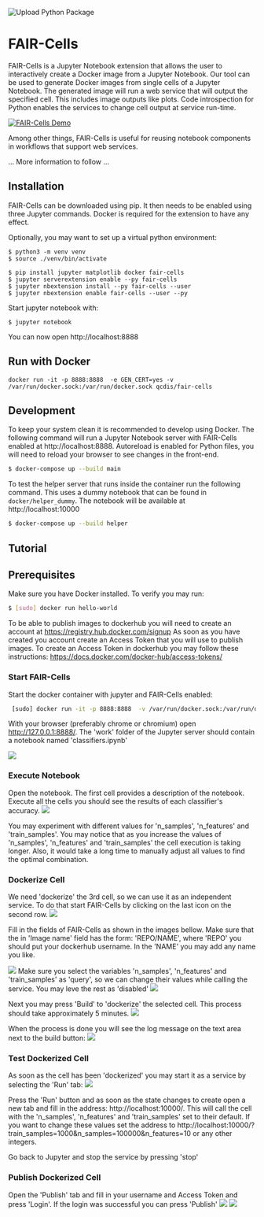 ![Upload Python Package](https://github.com/QCDIS/FAIRCells/workflows/Upload%20Python%20Package/badge.svg)
# FAIR-Cells

FAIR-Cells is a Jupyter Notebook extension that allows the user to interactively create a Docker image from a Jupyter Notebook. Our tool can be used to generate Docker images from single cells of a Jupyter Notebook. The generated image will run a web service that will output the specified cell. This includes image outputs like plots. Code introspection for Python enables the services to change cell output at service run-time.

 
 [![FAIR-Cells Demo](https://raw.githubusercontent.com/QCDIS/FAIRCells/master/images/Screenshot%20from%202020-11-12%2013-17-47.png)](https://player.vimeo.com/video/478435713 "FAIR-Cells Demo")



Among other things, FAIR-Cells is useful for reusing notebook components in workflows that support web services. 

... More information to follow ...


## Installation
FAIR-Cells can be downloaded using pip. It then needs to be enabled using three Jupyter commands. Docker is required for the extension 
 to have any effect.
 
 Optionally, you may want to set up a virtual python environment:
 
```
$ python3 -m venv venv
$ source ./venv/bin/activate
```

```
$ pip install jupyter matplotlib docker fair-cells
$ jupyter serverextension enable --py fair-cells
$ jupyter nbextension install --py fair-cells --user
$ jupyter nbextension enable fair-cells --user --py

```
Start jupyter notebook with:

```
$ jupyter notebook
```
You can now open http://localhost:8888 

## Run with Docker
```
docker run -it -p 8888:8888  -e GEN_CERT=yes -v /var/run/docker.sock:/var/run/docker.sock qcdis/fair-cells 
```

## Development
To keep your system clean it is recommended to develop using Docker. The following command will run a Jupyter Notebook 
server with FAIR-Cells enabled at http://localhost:8888. Autoreload is enabled for Python files, you will need to reload 
your browser to see changes in the front-end.

```bash
$ docker-compose up --build main
```

To test the helper server that runs inside the container run the following command. This uses a dummy notebook that 
can be found in `docker/helper_dummy`. The notebook will be available at http://localhost:10000

```bash
$ docker-compose up --build helper
```


## Tutorial 

## Prerequisites 

Make sure you have Docker installed. To verify you may run:
```bash
$ [sudo] docker run hello-world
```

To be able to publish images to dockerhub you will need to create an account at https://registry.hub.docker.com/signup
As soon as you have created you account create an Access Token that you will use to publish images. To create an Access 
Token in dockerhub you may follow these instructions: https://docs.docker.com/docker-hub/access-tokens/ 




### Start FAIR-Cells
Start the docker container with jupyter and FAIR-Cells enabled:
```bash
 [sudo] docker run -it -p 8888:8888  -v /var/run/docker.sock:/var/run/docker.sock qcdis/fair-cells:release-1.0.13-winter-school-20
```

With your browser (preferably chrome or chromium) open http://127.0.0.1:8888/. The 'work' folder of the Jupyter server 
should contain a notebook named 'classifiers.ipynb'

![](images/tutorial-01-21/fair-cells_tut1.png)


### Execute Notebook
Open the notebook. The first cell provides a description of the notebook. Execute all the cells you should see the 
results of each classifier's accuracy.
![](images/tutorial-01-21/fair-cells_tut2.png)

You may experiment with different values for 'n_samples', 'n_features' and 'train_samples'. You may notice that as you 
increase the values of 'n_samples', 'n_features' and 'train_samples' the cell execution is taking longer. Also, it would 
take a long time to manually adjust all values to find the optimal combination. 

### Dockerize Cell

We need 'dockerize' the 3rd cell, so we can use it as an independent service. To do that start FAIR-Cells by 
clicking on the last icon on the second row. 
![](images/tutorial-01-21/fair-cells_tut3.png)

Fill in the fields of FAIR-Cells as shown in the images bellow. Make sure that the in 'Image name' field has the form:
'REPO/NAME', where 'REPO' you should put your dockerhub username. In the 'NAME' you may add any name you like. 

![](images/tutorial-01-21/fair-cells_tut4.png)
Make sure you select the variables 'n_samples', 'n_features' and 'train_samples' as 'query', so we can change their 
values while calling the service. You may leve the rest as 'disabled'
![](images/tutorial-01-21/fair-cells_tut5.png)

Next you may press 'Build' to 'dockerize' the selected cell. This process should take approximately 5 minutes.
![](images/tutorial-01-21/fair-cells_tut6.png)

When the process is done you will see the log message on the text area next to the build button:
![](images/tutorial-01-21/fair-cells_tut7.png)

### Test Dockerized Cell
As soon as the cell has been 'dockerized' you may start it as a service by selecting the 'Run' tab:
![](images/tutorial-01-21/fair-cells_tut8.png)

Press the 'Run' button and as soon as the state changes to create open a new tab and fill in the address: 
http://localhost:10000/. This will call the cell with the 'n_samples', 'n_features' and 'train_samples' set to their 
default. If you want to change these values set the address to 
http://localhost:10000/?train_samples=1000&n_samples=100000&n_features=10 or any other integers. 

Go back to Jupyter and stop the service by pressing 'stop'


### Publish Dockerized Cell

Open the 'Publish' tab and fill in your username and Access Token and press 'Login'. 
If the login was successful you can press 'Publish'
![](images/tutorial-01-21/fair-cells_tut9.png)
![](images/tutorial-01-21/fair-cells_tut10.png)
